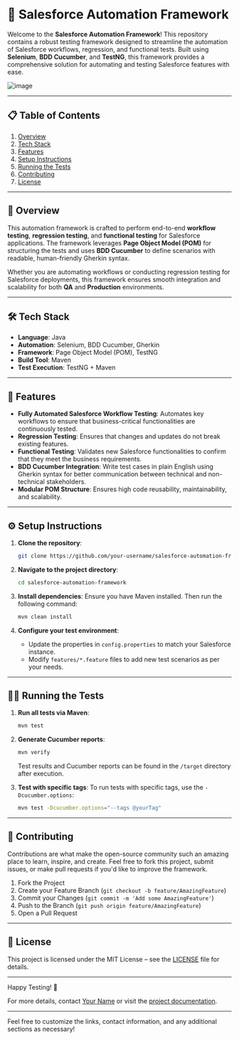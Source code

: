 # 🚀 Salesforce Automation Framework

Welcome to the **Salesforce Automation Framework**! This repository contains a robust testing framework designed to streamline the automation of Salesforce workflows, regression, and functional tests. Built using **Selenium**, **BDD Cucumber**, and **TestNG**, this framework provides a comprehensive solution for automating and testing Salesforce features with ease.

![image](https://github.com/user-attachments/assets/4d66cd33-3369-452d-af68-fca544ec3051)

---

## 📋 Table of Contents

1. [Overview](#overview)
2. [Tech Stack](#tech-stack)
3. [Features](#features)
4. [Setup Instructions](#setup-instructions)
5. [Running the Tests](#running-the-tests)
6. [Contributing](#contributing)
7. [License](#license)

---

## 🌟 Overview

This automation framework is crafted to perform end-to-end **workflow testing**, **regression testing**, and **functional testing** for Salesforce applications. The framework leverages **Page Object Model (POM)** for structuring the tests and uses **BDD Cucumber** to define scenarios with readable, human-friendly Gherkin syntax.

Whether you are automating workflows or conducting regression testing for Salesforce deployments, this framework ensures smooth integration and scalability for both **QA** and **Production** environments.

---

## 🛠 Tech Stack

- **Language**: Java  
- **Automation**: Selenium, BDD Cucumber, Gherkin  
- **Framework**: Page Object Model (POM), TestNG  
- **Build Tool**: Maven  
- **Test Execution**: TestNG + Maven

---

## 🚀 Features

- **Fully Automated Salesforce Workflow Testing**: Automates key workflows to ensure that business-critical functionalities are continuously tested.
- **Regression Testing**: Ensures that changes and updates do not break existing features.
- **Functional Testing**: Validates new Salesforce functionalities to confirm that they meet the business requirements.
- **BDD Cucumber Integration**: Write test cases in plain English using Gherkin syntax for better communication between technical and non-technical stakeholders.
- **Modular POM Structure**: Ensures high code reusability, maintainability, and scalability.

---

## ⚙️ Setup Instructions

1. **Clone the repository**:
   ```bash
   git clone https://github.com/your-username/salesforce-automation-framework.git
   ```
   
2. **Navigate to the project directory**:
   ```bash
   cd salesforce-automation-framework
   ```
   
3. **Install dependencies**:
   Ensure you have Maven installed. Then run the following command:
   ```bash
   mvn clean install
   ```

4. **Configure your test environment**:
   - Update the properties in `config.properties` to match your Salesforce instance.
   - Modify `features/*.feature` files to add new test scenarios as per your needs.

---

## 🏃‍♂️ Running the Tests

1. **Run all tests via Maven**:
   ```bash
   mvn test
   ```

2. **Generate Cucumber reports**:
   ```bash
   mvn verify
   ```

   Test results and Cucumber reports can be found in the `/target` directory after execution.

3. **Test with specific tags**:
   To run tests with specific tags, use the `-Dcucumber.options`:
   ```bash
   mvn test -Dcucumber.options="--tags @yourTag"
   ```

---

## 🤝 Contributing

Contributions are what make the open-source community such an amazing place to learn, inspire, and create. Feel free to fork this project, submit issues, or make pull requests if you'd like to improve the framework.

1. Fork the Project
2. Create your Feature Branch (`git checkout -b feature/AmazingFeature`)
3. Commit your Changes (`git commit -m 'Add some AmazingFeature'`)
4. Push to the Branch (`git push origin feature/AmazingFeature`)
5. Open a Pull Request

---

## 📄 License

This project is licensed under the MIT License – see the [LICENSE](LICENSE) file for details.

---

Happy Testing! 🎉

For more details, contact [Your Name](mailto:your-email@example.com) or visit the [project documentation](https://github.com/your-username/salesforce-automation-framework/wiki).

--- 

Feel free to customize the links, contact information, and any additional sections as necessary!
